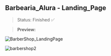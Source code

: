 ## Barbearia_Alura - Landing_Page

> Status: Finished ✅

> **Preview:**

![BarberShop_LandingPage](https://user-images.githubusercontent.com/98672475/217914439-2d375628-fe3f-45fa-8039-48446afe3e54.jpg)

![barbershop2](https://user-images.githubusercontent.com/98672475/217914937-a5d520ad-19f3-4415-883a-473b7f5a2311.jpg)
